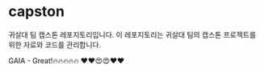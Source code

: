 # capston
귀살대 팀 캡스톤 레포지토리입니다.
이 레포지토리는 귀살대 팀의 캡스톤 프로젝트를 위한 자료와 코드를 관리합니다.

GAIA - Great!🔥🔥🔥🔥🔥
❤️❤️😍😍❤️❤️
